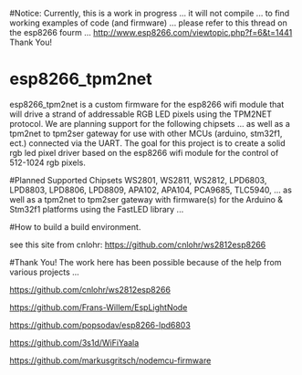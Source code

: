 #Notice: Currently, this is a work in progress ...
it will not compile ... to find working examples of code (and firmware) ... please refer to this thread on the esp8266 fourm ... http://www.esp8266.com/viewtopic.php?f=6&t=1441 Thank You!

# esp8266_tpm2net
esp8266_tpm2net is a custom firmware for the esp8266 wifi module that will drive a strand of addressable RGB LED pixels using the TPM2NET protocol.  We are planning support for the following chipsets ... as well as a tpm2net to tpm2ser gateway for use with other MCUs (arduino, stm32f1, ect.) connected via the UART. The goal for this project is to create a solid rgb led pixel driver based on the esp8266 wifi module for the control of 512-1024 rgb pixels.

#Planned Supported Chipsets
WS2801, WS2811, WS2812, LPD6803, LPD8803, LPD8806, LPD8809, APA102, APA104, PCA9685, TLC5940, ...
as well as a tpm2net to tpm2ser gateway with firmware(s) for the Arduino & Stm32f1 platforms using the FastLED library ...

#How to build a build environment.

see this site from cnlohr: https://github.com/cnlohr/ws2812esp8266

#Thank You!
The work here has been possible because of the help from various projects ...

https://github.com/cnlohr/ws2812esp8266

https://github.com/Frans-Willem/EspLightNode

https://github.com/popsodav/esp8266-lpd6803

https://github.com/3s1d/WiFiYaala

https://github.com/markusgritsch/nodemcu-firmware


